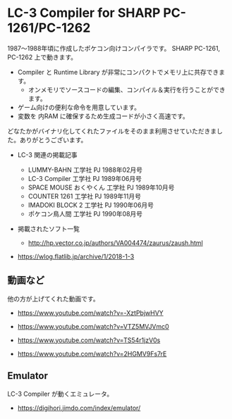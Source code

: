 # LC-3 Compiler for SHARP PC-1261/PC-1262

1987～1988年頃に作成したポケコン向けコンパイラです。
SHARP PC-1261, PC-1262 上で動きます。

* Compiler と Runtime Library が非常にコンパクトでメモリ上に共存できます。
    * オンメモリでソースコードの編集、コンパイル＆実行を行うことができます。
* ゲーム向けの便利な命令を用意しています。
* 変数を 内RAM に確保するため生成コードが小さく高速です。


どなたかがバイナリ化してくれたファイルをそのまま利用させていただきました。ありがとうございます。


* LC-3 関連の掲載記事
    * LUMMY-BAHN 工学社 PJ 1988年02月号
    * LC-3 Compiler 工学社 PJ 1989年06月号
    * SPACE MOUSE おくやくん 工学社 PJ 1989年10月号
    * COUNTER 1261 工学社 PJ 1989年11月号
    * IMADOKI BLOCK 2 工学社 PJ 1990年06月号
    * ポケコン鳥人間 工学社 PJ 1990年08月号

* 掲載されたソフト一覧
    * http://hp.vector.co.jp/authors/VA004474/zaurus/zaush.html


* https://wlog.flatlib.jp/archive/1/2018-1-3


## 動画など

他の方が上げてくれた動画です。

* https://www.youtube.com/watch?v=-XztPbjwHVY
* https://www.youtube.com/watch?v=VTZ5MVJVmc0

* https://www.youtube.com/watch?v=TS54r1jzV0s
* https://www.youtube.com/watch?v=2HGMV9Fs7rE


## Emulator

LC-3 Compiler が動くエミュレータ。

* https://digihori.jimdo.com/index/emulator/





